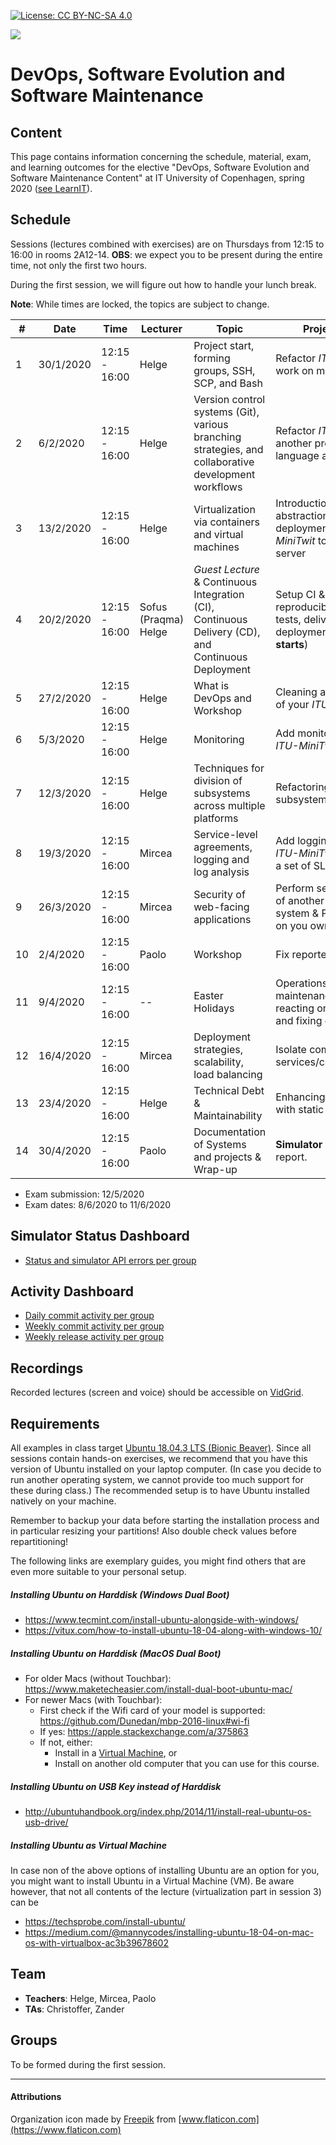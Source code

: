 
[![License: CC BY-NC-SA 4.0](https://img.shields.io/badge/License-CC%20BY--NC--SA%204.0-lightgrey.svg)](https://creativecommons.org/licenses/by-nc-sa/4.0/)

![](images/banner.png)

# DevOps, Software Evolution and Software Maintenance 

## Content

This page contains information concerning the schedule, material, exam, and learning outcomes for the elective "DevOps, Software Evolution and Software Maintenance Content" at IT University of Copenhagen, spring 2020 ([see LearnIT](https://learnit.itu.dk/course/view.php?id=3019324)).

## Schedule

Sessions (lectures combined with exercises) are on Thursdays from 12:15 to 16:00 in rooms 2A12-14. 
**OBS**: we expect you to be present during the entire time, not only the first two hours. 

During the first session, we will figure out how to handle your lunch break.

**Note**: While times are locked, the topics are subject to change.

|#| Date      | Time          | Lecturer | Topic                                                                                                | Project Work                                                                                  |
|-|---------- | ------------- | -------- | ---------------------------------------------------------------------------------------------------- | --------------------------------------------------------------------------------------------- |
| 1| 30/1/2020 | 12:15 - 16:00 | Helge    | Project start, forming groups, SSH, SCP, and Bash                                                    | Refactor _ITU-MiniTwit_ to work on modern system                                              | 
| 2| 6/2/2020  | 12:15 - 16:00 | Helge    | Version control systems (Git), various branching strategies, and collaborative development workflows | Refactor _ITU-MiniTwit_ in another programming language and tech. stack                       |
| 3| 13/2/2020 | 12:15 - 16:00 | Helge    | Virtualization via containers and virtual machines                                                   | Introduction of DB abstraction layer and deployment of your _ITU-MiniTwit_ to a remote server |
| 4| 20/2/2020 | 12:15 - 16:00 | Sofus (Praqma) <br> Helge  | _Guest Lecture_ & Continuous Integration (CI), Continuous Delivery (CD), and Continuous Deployment             | Setup CI & CD for reproducible builds, tests, delivery, and deployment (**Simulator starts**) |
| 5| 27/2/2020 | 12:15 - 16:00 | Helge    | What is DevOps and Workshop                                                                          | Cleaning and polishing of your _ITU-MiniTwit_                                                 | 
| 6| 5/3/2020  | 12:15 - 16:00 | Helge    | Monitoring                                                                                           | Add monitoring to your _ITU-MiniTwit_                                                         | 
| 7| 12/3/2020 | 12:15 - 16:00 | Helge    | Techniques for division of subsystems across multiple platforms                                      | Refactoring for clean subsystem interfaces                                                    | 
| 8| 19/3/2020 | 12:15 - 16:00 | Mircea   | Service-level agreements, logging and log analysis                                                   | Add logging to your _ITU-MiniTwit_ and create a set of SLAs for it                            | 
| 9| 26/3/2020 | 12:15 - 16:00 | Mircea   | Security of web-facing applications                                                                  | Perform security review of another group's system & Post-mortem on you own system             | 
|10| 2/4/2020  | 12:15 - 16:00 | Paolo    | Workshop                                                                                             | Fix reported problems                                                                         |
|11| 9/4/2020  | 12:15 - 16:00 | --       | Easter Holidays                                                                                      | Operations and maintenance Still reacting on issue reports and fixing of errors :)            |
|12| 16/4/2020 | 12:15 - 16:00 | Mircea   | Deployment strategies, scalability, load balancing                                                   | Isolate components into services/containers/VMs                                               |
|13| 23/4/2020 | 12:15 - 16:00 | Helge    | Technical Debt & Maintainability                                                                     | Enhancing CI/CD setup with static code analysis                                               |
|14| 30/4/2020 | 12:15 - 16:00 | Paolo    | Documentation of Systems and projects & Wrap-up                                                      | **Simulator stops**. Write report.                                                            |

<!--
Using Linux/Unix based operating systems via the command line (Bash)
  * Virtualization via containers and virtual machines
  * Continuous integration (CI), continuous delivery, and continuous deployment 
  * Version control systems (Git), various branching strategies, and collaborative development workflows 
  * Coding standards, static analysis, linters, etc. 
  * Collaborative development process with code reviews, pair programming
  * Time-planning and scheduling in software engineering projects
  * Techniques for division of subsystems across multiple platforms
  * Logging and log analysis 
  * Monitoring 
  * Scalability, load balancing
  * Service-level agreements 
  * Security of web-facing applications
  * Deployment strategies
  * Technical Debt & Maintainability 
  * Refactoring and evolution of legacy systems
-->

  * Exam submission: 12/5/2020
  * Exam dates: 8/6/2020 to 11/6/2020


## Simulator Status Dashboard

  * [Status and simulator API errors per group](http://142.93.104.18/status.html)


## Activity Dashboard

  * [Daily commit activity per group](http://64.225.103.230/commit_activity_daily.svg)
  * [Weekly commit activity per group](http://64.225.103.230/commit_activity_weekly.svg)
  * [Weekly release activity per group](http://64.225.103.230/release_activity_weekly.svg)


## Recordings

Recorded lectures (screen and voice) should be accessible on [VidGrid](https://app.vidgrid.com/content/5jkde7oZF3BV).


## Requirements

All examples in class target [Ubuntu 18.04.3 LTS (Bionic Beaver)](http://releases.ubuntu.com/18.04/). Since all sessions contain hands-on exercises, we recommend that you have this version of Ubuntu installed on your laptop computer. (In case you decide to run another operating system, we cannot provide too much support for these during class.) The recommended setup is to have Ubuntu installed natively on your machine. 


Remember to backup your data before starting the installation process and in particular resizing your partitions! Also double check values before repartitioning!


The following links are exemplary guides, you might find others that are even more suitable to your personal setup.

##### Installing Ubuntu on Harddisk (Windows Dual Boot)
  - https://www.tecmint.com/install-ubuntu-alongside-with-windows/
  - https://vitux.com/how-to-install-ubuntu-18-04-along-with-windows-10/

##### Installing Ubuntu on Harddisk (MacOS Dual Boot)

  - For older Macs (without Touchbar): https://www.maketecheasier.com/install-dual-boot-ubuntu-mac/
  - For newer Macs (with Touchbar): 
    - First check if the Wifi card of your model is supported: https://github.com/Dunedan/mbp-2016-linux#wi-fi
    - If yes: https://apple.stackexchange.com/a/375863
    - If not, either: 
      - Install in a [Virtual Machine](#installing-ubuntu-as-virtual-machine), or
      - Install on another old computer that you can use for this course.


##### Installing Ubuntu on USB Key instead of Harddisk

  - http://ubuntuhandbook.org/index.php/2014/11/install-real-ubuntu-os-usb-drive/
  
<!--
  - (For just https://linuxhint.com/run-ubuntu-18-04-from-usb-stick/)
-->

##### Installing Ubuntu as Virtual Machine 

In case non of the above options of installing Ubuntu are an option for you, you might want to install Ubuntu in a Virtual Machine (VM). Be aware however, that not all contents of the lecture (virtualization part in session 3) can be 

  - https://techsprobe.com/install-ubuntu/
  - https://medium.com/@mannycodes/installing-ubuntu-18-04-on-mac-os-with-virtualbox-ac3b39678602



## Team

  - **Teachers**: Helge, Mircea, Paolo
  - **TAs**: Christoffer, Zander

## Groups

To be formed during the first session.


---------------------------

#### Attributions

Organization icon made by [Freepik](https://www.flaticon.com/authors/freepik) from [www.flaticon.com](https://www.flaticon.com)

